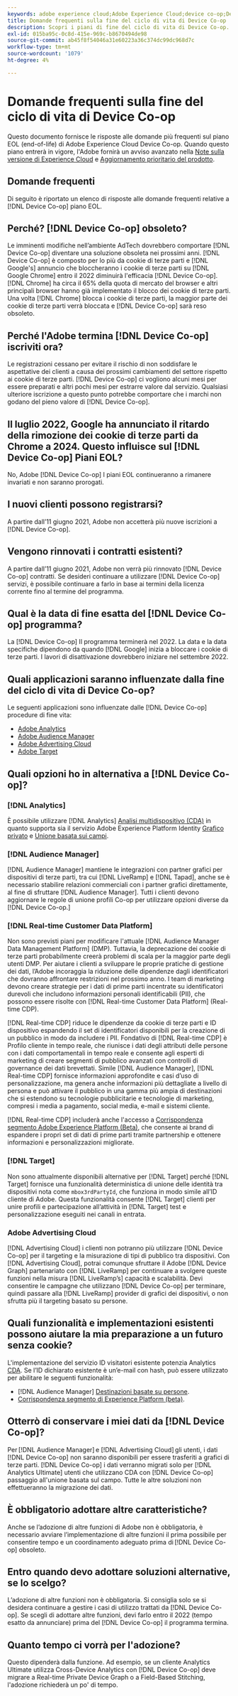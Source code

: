 ```yaml
---
keywords: adobe experience cloud;Adobe Experience Cloud;device co-op;Device Co-op;fine del ciclo di vita
title: Domande frequenti sulla fine del ciclo di vita di Device Co-op
description: Scopri i piani di fine del ciclo di vita di Device Co-op.
exl-id: 015ba95c-0c8d-415e-969c-b8670494de98
source-git-commit: ab45f8f54046a31e60223a36c374dc99dc968d7c
workflow-type: tm+mt
source-wordcount: '1079'
ht-degree: 4%

---
```


# Domande frequenti sulla fine del ciclo di vita di Device Co-op

Questo documento fornisce le risposte alle domande più frequenti sul piano EOL (end-of-life) di Adobe Experience Cloud Device Co-op. Quando questo piano entrerà in vigore, l&#39;Adobe fornirà un avviso avanzato nella [Note sulla versione di Experience Cloud](https://experienceleague.adobe.com/docs/release-notes/experience-cloud/current.html?lang=it) e [Aggiornamento prioritario del prodotto](https://www.adobe.com/subscription/priority-product-update.html).

## Domande frequenti

Di seguito è riportato un elenco di risposte alle domande frequenti relative a [!DNL Device Co-op] piano EOL.

## Perché? [!DNL Device Co-op] obsoleto?

Le imminenti modifiche nell’ambiente AdTech dovrebbero comportare [!DNL Device Co-op] diventare una soluzione obsoleta nei prossimi anni. [!DNL Device Co-op] è composto per lo più da cookie di terze parti e [!DNL Google's] annuncio che bloccheranno i cookie di terze parti su [!DNL Google Chrome] entro il 2022 diminuirà l&#39;efficacia [!DNL Device Co-op]. [!DNL Chrome] ha circa il 65% della quota di mercato del browser e altri principali browser hanno già implementato il blocco dei cookie di terze parti. Una volta [!DNL Chrome] blocca i cookie di terze parti, la maggior parte dei cookie di terze parti verrà bloccata e [!DNL Device Co-op] sarà reso obsoleto.

## Perché l&#39;Adobe termina [!DNL Device Co-op] iscriviti ora?

Le registrazioni cessano per evitare il rischio di non soddisfare le aspettative dei clienti a causa dei prossimi cambiamenti del settore rispetto ai cookie di terze parti. [!DNL Device Co-op] ci vogliono alcuni mesi per essere preparati e altri pochi mesi per estrarre valore dal servizio. Qualsiasi ulteriore iscrizione a questo punto potrebbe comportare che i marchi non godano del pieno valore di [!DNL Device Co-op].

## Il luglio 2022, Google ha annunciato il ritardo della rimozione dei cookie di terze parti da Chrome a 2024. Questo influisce sul [!DNL Device Co-op] Piani EOL?

No, Adobe [!DNL Device Co-op] I piani EOL continueranno a rimanere invariati e non saranno prorogati.

## I nuovi clienti possono registrarsi?

A partire dall’11 giugno 2021, Adobe non accetterà più nuove iscrizioni a [!DNL Device Co-op].

## Vengono rinnovati i contratti esistenti?

A partire dall’11 giugno 2021, Adobe non verrà più rinnovato [!DNL Device Co-op] contratti. Se desideri continuare a utilizzare [!DNL Device Co-op] servizi, è possibile continuare a farlo in base ai termini della licenza corrente fino al termine del programma.

## Qual è la data di fine esatta del [!DNL Device Co-op] programma?

La [!DNL Device Co-op] Il programma terminerà nel 2022. La data e la data specifiche dipendono da quando [!DNL Google] inizia a bloccare i cookie di terze parti. I lavori di disattivazione dovrebbero iniziare nel settembre 2022.

## Quali applicazioni saranno influenzate dalla fine del ciclo di vita di Device Co-op?

Le seguenti applicazioni sono influenzate dalle [!DNL Device Co-op] procedure di fine vita:

- [Adobe Analytics](https://experienceleague.adobe.com/docs/analytics.html?lang=it)  
- [Adobe Audience Manager](https://experienceleague.adobe.com/docs/audience-manager/user-guide/overview/aam-overview.html?lang=en)
- [Adobe Advertising Cloud](https://experienceleague.adobe.com/docs/advertising-cloud.html?lang=en)
- [Adobe Target](https://experienceleague.adobe.com/docs/target/using/introduction/intro.html?lang=en)

## Quali opzioni ho in alternativa a [!DNL Device Co-op]?

### [!DNL Analytics]

È possibile utilizzare [!DNL Analytics] [Analisi multidispositivo (CDA)](https://experienceleague.adobe.com/docs/analytics/components/cda/overview.html?lang=it) in quanto supporta sia il servizio Adobe Experience Platform Identity [Grafico privato](https://experienceleague.adobe.com/docs/analytics/components/cda/device-graph.html?lang=en) e [Unione basata sui campi](https://experienceleague.adobe.com/docs/analytics/components/cda/field-based-stitching.html?lang=en).

### [!DNL Audience Manager]

[!DNL Audience Manager] mantiene le integrazioni con partner grafici per dispositivi di terze parti, tra cui [!DNL LiveRamp] e [!DNL Tapad], anche se è necessario stabilire relazioni commerciali con i partner grafici direttamente, al fine di sfruttare [!DNL Audience Manager]. Tutti i clienti devono aggiornare le regole di unione profili Co-op per utilizzare opzioni diverse da [!DNL Device Co-op.]

### [!DNL Real-time Customer Data Platform]

Non sono previsti piani per modificare l&#39;attuale [!DNL Audience Manager Data Management Platform] (DMP). Tuttavia, la deprecazione dei cookie di terze parti probabilmente creerà problemi di scala per la maggior parte degli utenti DMP. Per aiutare i clienti a sviluppare le proprie pratiche di gestione dei dati, l’Adobe incoraggia la riduzione delle dipendenze dagli identificatori che dovranno affrontare restrizioni nel prossimo anno. I team di marketing devono creare strategie per i dati di prime parti incentrate su identificatori durevoli che includono informazioni personali identificabili (PII), che possono essere risolte con [!DNL Real-time Customer Data Platform] (Real-time CDP).

[!DNL Real-time CDP] riduce le dipendenze da cookie di terze parti e ID dispositivo espandendo il set di identificatori disponibili per la creazione di un pubblico in modo da includere i PII. Fondativo di [!DNL Real-time CDP] è Profilo cliente in tempo reale, che riunisce i dati degli attributi delle persone con i dati comportamentali in tempo reale e consente agli esperti di marketing di creare segmenti di pubblico avanzati con controlli di governance dei dati brevettati. Simile [!DNL Audience Manager], [!DNL Real-time CDP] fornisce informazioni approfondite e casi d’uso di personalizzazione, ma genera anche informazioni più dettagliate a livello di persona e può attivare il pubblico in una gamma più ampia di destinazioni che si estendono su tecnologie pubblicitarie e tecnologie di marketing, compresi i media a pagamento, social media, e-mail e sistemi cliente.

[!DNL Real-time CDP] includerà anche l&#39;accesso a [Corrispondenza segmento Adobe Experience Platform (Beta)](https://experienceleague.adobe.com/docs/experience-platform/segmentation/ui/segment-match/overview.html?lang=en), che consente ai brand di espandere i propri set di dati di prime parti tramite partnership e ottenere informazioni e personalizzazioni migliorate.

### [!DNL Target]

Non sono attualmente disponibili alternative per [!DNL Target] perché [!DNL Target] fornisce una funzionalità deterministica di unione delle identità tra dispositivi nota come `mbox3rdPartyId`, che funziona in modo simile all’ID cliente di Adobe. Questa funzionalità consente [!DNL Target] clienti per unire profili e partecipazione all’attività in [!DNL Target] test e personalizzazione eseguiti nei canali in entrata.

### Adobe Advertising Cloud

[!DNL Advertising Cloud] i clienti non potranno più utilizzare [!DNL Device Co-op] per il targeting e la misurazione di tipi di pubblico tra dispositivi. Con [!DNL Advertising Cloud], potrai comunque sfruttare il Adobe [!DNL Device Graph] partenariato con [!DNL LiveRamp] per continuare a svolgere queste funzioni nella misura [!DNL LiveRamp’s] capacità e scalabilità. Devi consentire le campagne che utilizzano [!DNL Device Co-op] per terminare, quindi passare alla [!DNL LiveRamp] provider di grafici dei dispositivi, o non sfrutta più il targeting basato su persone.

## Quali funzionalità e implementazioni esistenti possono aiutare la mia preparazione a un futuro senza cookie?

L&#39;implementazione del servizio ID visitatori esistente potenzia Analytics [CDA](https://experienceleague.adobe.com/docs/analytics/components/cda/overview.html). Se l’ID dichiarato esistente è un’e-mail con hash, può essere utilizzato per abilitare le seguenti funzionalità:

- [!DNL Audience Manager] [Destinazioni basate su persone](https://experienceleague.adobe.com/docs/audience-manager/user-guide/features/destinations/people-based/people-based-destinations-overview.html).
- [Corrispondenza segmento di Experience Platform (beta)](https://experienceleague.adobe.com/docs/experience-platform/segmentation/ui/segment-match/overview.html?lang=en).

## Otterrò di conservare i miei dati da [!DNL Device Co-op]?

Per [!DNL Audience Manager] e [!DNL Advertising Cloud] gli utenti, i dati [!DNL Device Co-op] non saranno disponibili per essere trasferiti a grafici di terze parti. [!DNL Device Co-op] i dati verranno migrati solo per [!DNL Analytics Ultimate] utenti che utilizzano CDA con [!DNL Device Co-op] passaggio all&#39;unione basata sul campo. Tutte le altre soluzioni non effettueranno la migrazione dei dati.

## È obbligatorio adottare altre caratteristiche?

Anche se l’adozione di altre funzioni di Adobe non è obbligatoria, è necessario avviare l’implementazione di altre funzioni il prima possibile per consentire tempo e un coordinamento adeguato prima di [!DNL Device Co-op] obsoleto.

## Entro quando devo adottare soluzioni alternative, se lo scelgo?

L’adozione di altre funzioni non è obbligatoria. Si consiglia solo se si desidera continuare a gestire i casi di utilizzo trattati da [!DNL Device Co-op]. Se scegli di adottare altre funzioni, devi farlo entro il 2022 (tempo esatto da annunciare) prima del [!DNL Device Co-op] il programma termina.

## Quanto tempo ci vorrà per l&#39;adozione?

Questo dipenderà dalla funzione. Ad esempio, se un cliente Analytics Ultimate utilizza Cross-Device Analytics con [!DNL Device Co-op] deve migrare a Real-time Private Device Graph o a Field-Based Stitching, l&#39;adozione richiederà un po&#39; di tempo.
